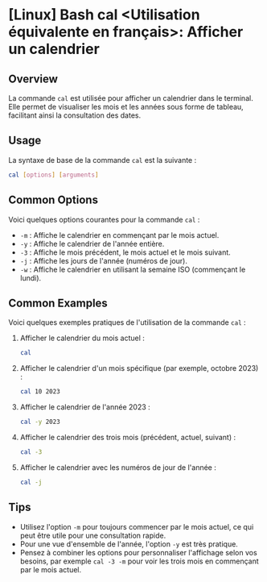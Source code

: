 # [Linux] Bash cal <Utilisation équivalente en français>: Afficher un calendrier

## Overview
La commande `cal` est utilisée pour afficher un calendrier dans le terminal. Elle permet de visualiser les mois et les années sous forme de tableau, facilitant ainsi la consultation des dates.

## Usage
La syntaxe de base de la commande `cal` est la suivante :

```bash
cal [options] [arguments]
```

## Common Options
Voici quelques options courantes pour la commande `cal` :

- `-m` : Affiche le calendrier en commençant par le mois actuel.
- `-y` : Affiche le calendrier de l'année entière.
- `-3` : Affiche le mois précédent, le mois actuel et le mois suivant.
- `-j` : Affiche les jours de l'année (numéros de jour).
- `-w` : Affiche le calendrier en utilisant la semaine ISO (commençant le lundi).

## Common Examples
Voici quelques exemples pratiques de l'utilisation de la commande `cal` :

1. Afficher le calendrier du mois actuel :
   ```bash
   cal
   ```

2. Afficher le calendrier d'un mois spécifique (par exemple, octobre 2023) :
   ```bash
   cal 10 2023
   ```

3. Afficher le calendrier de l'année 2023 :
   ```bash
   cal -y 2023
   ```

4. Afficher le calendrier des trois mois (précédent, actuel, suivant) :
   ```bash
   cal -3
   ```

5. Afficher le calendrier avec les numéros de jour de l'année :
   ```bash
   cal -j
   ```

## Tips
- Utilisez l'option `-m` pour toujours commencer par le mois actuel, ce qui peut être utile pour une consultation rapide.
- Pour une vue d'ensemble de l'année, l'option `-y` est très pratique.
- Pensez à combiner les options pour personnaliser l'affichage selon vos besoins, par exemple `cal -3 -m` pour voir les trois mois en commençant par le mois actuel.